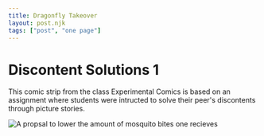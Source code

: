 ```yaml
---
title: Dragonfly Takeover
layout: post.njk
tags: ["post", "one page"]
---
```


# Discontent Solutions 1
This comic strip from the class Experimental Comics is based on an assignment where students were intructed to solve their peer's discontents through picture stories. 

<img src="{{ '/assets/Dragonflies.JPG' | prefixedUrl }}" alt="A propsal to lower the amount of mosquito bites one recieves">